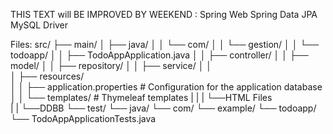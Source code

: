 THIS TEXT will BE IMPROVED BY WEEKEND :
Spring Web
Spring Data JPA
MySQL Driver

Files:
src/
├── main/
│   ├── java/
│   │   └── com/
│   │       └── gestion/
│   │           └── todoapp/
│   │               ├── TodoAppApplication.java
│   │               ├── controller/
│   │               ├── model/
│   │               ├── repository/
│   │               ├── service/
│   │               
│   ├── resources/  
│   │   ├── application.properties  # Configuration for the application database
│   │   └── templates/              # Thymeleaf templates
|   |   |  └──HTML Files  
|   |   └──DDBB
└── test/
    └── java/
        └── com/
            └── example/
                └── todoapp/
                    └── TodoAppApplicationTests.java

